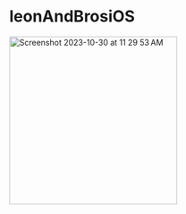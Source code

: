 # leonAndBrosiOS

<img width="300" alt="Screenshot 2023-10-30 at 11 29 53 AM" src="https://github.com/pbiradar8/leonAndBrosiOS/assets/22299639/80567597-94e6-41f7-bdc4-3114bf672e7f">

